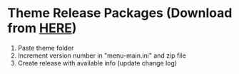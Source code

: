 # Theme Release Packages (Download from <a href="https://github.com/TheRealDannyyy/Phase-Shift-Theme-Ports/releases">HERE</a>)
1. Paste theme folder
2. Increment version number in "menu-main.ini" and zip file
3. Create release with available info (update change log)